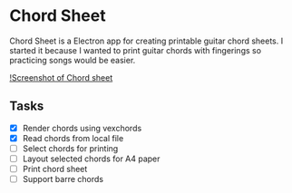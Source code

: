 # Chord Sheet

Chord Sheet is a Electron app for creating printable guitar chord sheets. I started it because I wanted to print guitar chords with fingerings so practicing songs would be easier.

[!Screenshot of Chord sheet](screenshots/screenshot01.png)

## Tasks
- [x] Render chords using vexchords
- [x] Read chords from local file
- [ ] Select chords for printing
- [ ] Layout selected chords for A4 paper
- [ ] Print chord sheet
- [ ] Support barre chords